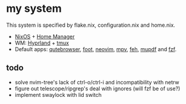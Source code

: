 # my system
This system is specified by flake.nix, configuration.nix and home.nix.

- [NixOS](https://github.com/NixOS/nixpkgs) + [Home Manager](https://github.com/nix-community/home-manager)
- WM: [Hyprland](https://github.com/hyprwm/Hyprland) + [tmux](https://github.com/tmux/tmux/wiki)
- Default apps:
[qutebrowser](https://github.com/qutebrowser/qutebrowser),
[foot](https://codeberg.org/dnkl/foot),
[neovim](https://github.com/neovim/neovim),
[mpv](https://github.com/mpv-player/mpv),
[feh](https://github.com/derf/feh),
[mupdf](https://mupdf.com) and
[fzf](https://github.com/junegunn/fzf).

## todo
- solve nvim-tree's lack of ctrl-o/ctrl-i and incompatibility with netrw
- figure out telescope/ripgrep's deal with ignores (will fzf be of use?)
- implement swaylock with lid switch
